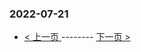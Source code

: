 ### 2022-07-21 
 

- [ < 上一页 ](https://github.com/able8/weibo-hot-record/blob/master/2022-07-20.md) -------- [ 下一页 > ](https://github.com/able8/weibo-hot-record/blob/master/2022-07-22.md)